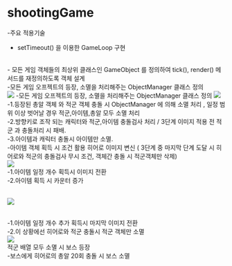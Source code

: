 # shootingGame


-주요 적용기술
<br>
- setTimeout() 을 이용한 GameLoop 구현 
<br>
- 모든 게임 객체들의 최상위 클래스인 GameObject 를 정의하여 tick(), render() 메서드를 재정의하도록 객체 설계 
<br>
-모든 게임 오프젝트의 등장, 소멸을 처리해주는 ObjectManager 클래스 정의 

<br>
<img src="https://postfiles.pstatic.net/MjAxOTA1MTNfMzMg/MDAxNTU3NzE1MTQzODEx.ON8r9DyxKTPsW9M7duA6IcTT-MWd8Q3dRM5coOFdpV8g.XBmQsSf11T49TaxURtp2849E2QwLmytzrfOU3aR4YE8g.PNG.kidsgk4/image.png?type=w580"/>
-모든 게임 오프젝트의 등장, 소멸을 처리해주는 ObjectManager 클래스 정의

<img src="https://postfiles.pstatic.net/MjAxOTA1MTRfNzEg/MDAxNTU3NzY1MzMyMjE2.L199Gcer7zx5OGsWw9H4pTAEGmuR-Yc2kgIhQ4WL2FIg.2gK-_LrFR4IVIF07tKxdip000D6XHQUChyO_eUJdr70g.PNG.kidsgk4/image.png?type=w580"/>
<br>
-1.등장된 총알 객체 와 적군 객체 충돌 시 ObjectManager 에 의해 소멸 처리 , 일정 범위 이상 벗어날 경우 적군,아이템,총알 모두 소멸 처리
<br>
-2.방향키로 조작 되는 캐릭터와 적군,아이템 충돌검사 처리 / 3단계 이미지 적용 전 적군 과 충돌처리 시 패배.
<br>
-3.아이템과 캐릭터 충돌시 아이템만 소멸.
<br>
-아이템 객체 획득 시 조건 활용 히어로 이미지 변신 ( 3단계 중 마지막 단계 도달 시 히어로와 적군의 충돌검사 무시 조건, 객체간 충돌 시 적군객체만 삭제)
<br>
<img src="https://postfiles.pstatic.net/MjAxOTA1MTRfMjE1/MDAxNTU3NzY1ODQ2Njgw.WXfIT4BUtITlCzBBmtDCYNMJ4SdmdAbpGSb6iCpEs1gg.UCy7Sij91znv7xCIWoVZ-XTZh4uiMEAI7RPDHk2m_3gg.PNG.kidsgk4/image.png?type=w580"/>
<br>
-1.아이템 일정 개수 획득시 이미지 전환<br>
-2.아이템 획득 시 카운터 증가
<p>
<br>
<img src="https://postfiles.pstatic.net/MjAxOTA1MTRfMjY1/MDAxNTU3NzY2MTMxNzcz.KqyFom-EFiZOOV-8e00XhFxRU-iAv6WPOw7eIMzE5bEg.e2NuptEovUvfUmBpJeo6egdd1GUghZ8hJXiXB938SIgg.PNG.kidsgk4/image.png?type=w580"/>
</p>
<br>
-1.아이템 일정 개수 추가 획득시 마지막 이미지 전환
<br>
-2.이 상황에선 히어로와 적군 충돌시 적군 객체만 소멸
<br>

<img src="https://postfiles.pstatic.net/MjAxOTA1MTNfNjAg/MDAxNTU3NzE4Nzg1MjE4.VZCwfqN_Gic8UM5fT1b71vahHbnUbTZ91lcrpzzBxdsg.vZ3letNdB--JjFF8OllRhD__v86IsaV-E-ZMlI4JR5Ug.PNG.kidsgk4/image.png?type=w580"/>
<br>
적군 배열 모두 소멸 시 보스 등장 
<br>
-보스에게 히어로의 총알 20회 충돌 시 보스 소멸
